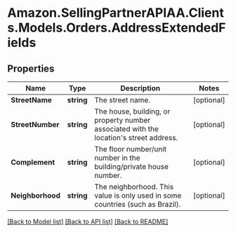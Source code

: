 # Amazon.SellingPartnerAPIAA.Clients.Models.Orders.AddressExtendedFields
## Properties

Name | Type | Description | Notes
------------ | ------------- | ------------- | -------------
**StreetName** | **string** | The street name. | [optional] 
**StreetNumber** | **string** | The house, building, or property number associated with the location&#39;s street address. | [optional] 
**Complement** | **string** | The floor number/unit number in the building/private house number. | [optional] 
**Neighborhood** | **string** | The neighborhood. This value is only used in some countries (such as Brazil). | [optional] 

[[Back to Model list]](../README.md#documentation-for-models) [[Back to API list]](../README.md#documentation-for-api-endpoints) [[Back to README]](../README.md)

